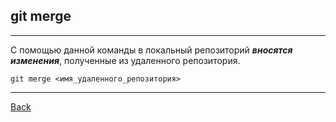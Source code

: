 
## **git merge**
---
С помощью данной команды в локальный репозиторий ***вносятся изменения***, полученные из удаленного репозитория.
```bash=
git merge <имя_удаленного_репозитория>
```
---
[Back](./remotegit.md)